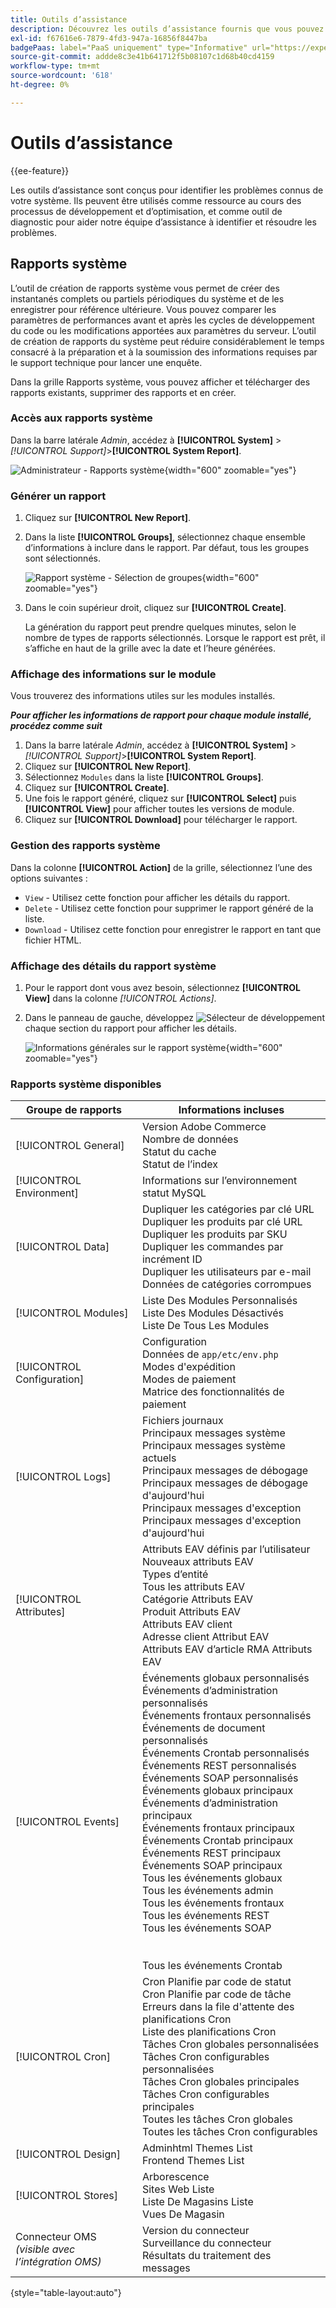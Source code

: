 ```yaml
---
title: Outils d’assistance
description: Découvrez les outils d’assistance fournis que vous pouvez utiliser pour identifier les problèmes de votre système.
exl-id: f67616e6-7879-4fd3-947a-16856f8447ba
badgePaas: label="PaaS uniquement" type="Informative" url="https://experienceleague.adobe.com/fr/docs/commerce/user-guides/product-solutions" tooltip="S’applique uniquement aux projets Adobe Commerce on Cloud (infrastructure PaaS gérée par Adobe) et aux projets On-premise."
source-git-commit: addde8c3e41b641712f5b08107c1d68b40cd4159
workflow-type: tm+mt
source-wordcount: '618'
ht-degree: 0%

---
```


# Outils d’assistance

{{ee-feature}}

Les outils d’assistance sont conçus pour identifier les problèmes connus de votre système. Ils peuvent être utilisés comme ressource au cours des processus de développement et d’optimisation, et comme outil de diagnostic pour aider notre équipe d’assistance à identifier et résoudre les problèmes.

## Rapports système

L’outil de création de rapports système vous permet de créer des instantanés complets ou partiels périodiques du système et de les enregistrer pour référence ultérieure. Vous pouvez comparer les paramètres de performances avant et après les cycles de développement du code ou les modifications apportées aux paramètres du serveur. L’outil de création de rapports du système peut réduire considérablement le temps consacré à la préparation et à la soumission des informations requises par le support technique pour lancer une enquête.

Dans la grille Rapports système, vous pouvez afficher et télécharger des rapports existants, supprimer des rapports et en créer.

### Accès aux rapports système

Dans la barre latérale _Admin_, accédez à **[!UICONTROL System]** > _[!UICONTROL Support]_>**[!UICONTROL System Report]**.

![Administrateur - Rapports système](./assets/reports.png){width="600" zoomable="yes"}

### Générer un rapport

1. Cliquez sur **[!UICONTROL New Report]**.

1. Dans la liste **[!UICONTROL Groups]**, sélectionnez chaque ensemble d’informations à inclure dans le rapport. Par défaut, tous les groupes sont sélectionnés.

   ![Rapport système - Sélection de groupes](./assets/report-create.png){width="600" zoomable="yes"}

1. Dans le coin supérieur droit, cliquez sur **[!UICONTROL Create]**.

   La génération du rapport peut prendre quelques minutes, selon le nombre de types de rapports sélectionnés. Lorsque le rapport est prêt, il s’affiche en haut de la grille avec la date et l’heure générées.

### Affichage des informations sur le module

Vous trouverez des informations utiles sur les modules installés.

**_Pour afficher les informations de rapport pour chaque module installé, procédez comme suit_**

1. Dans la barre latérale _Admin_, accédez à **[!UICONTROL System]** > _[!UICONTROL Support]_>**[!UICONTROL System Report]**.
1. Cliquez sur **[!UICONTROL New Report]**.
1. Sélectionnez `Modules` dans la liste **[!UICONTROL Groups]**.
1. Cliquez sur **[!UICONTROL Create]**.
1. Une fois le rapport généré, cliquez sur **[!UICONTROL Select]** puis **[!UICONTROL View]** pour afficher toutes les versions de module.
1. Cliquez sur **[!UICONTROL Download]** pour télécharger le rapport.

### Gestion des rapports système

Dans la colonne **[!UICONTROL Action]** de la grille, sélectionnez l’une des options suivantes :

- `View` - Utilisez cette fonction pour afficher les détails du rapport.
- `Delete` - Utilisez cette fonction pour supprimer le rapport généré de la liste.
- `Download` - Utilisez cette fonction pour enregistrer le rapport en tant que fichier HTML.

### Affichage des détails du rapport système

1. Pour le rapport dont vous avez besoin, sélectionnez **[!UICONTROL View]** dans la colonne _[!UICONTROL Actions]_.

1. Dans le panneau de gauche, développez ![Sélecteur de développement](../assets/icon-display-expand.png) chaque section du rapport pour afficher les détails.

   ![Informations générales sur le rapport système](./assets/report-information.png){width="600" zoomable="yes"}

### Rapports système disponibles

| Groupe de rapports | Informations incluses |
| ------------ | -------------------- |
| [!UICONTROL General] | Version Adobe Commerce<br>Nombre de données<br>Statut du cache<br>Statut de l’index |
| [!UICONTROL Environment] | Informations sur l’environnement <br> statut MySQL |
| [!UICONTROL Data] | Dupliquer les catégories par clé URL<br>Dupliquer les produits par clé URL<br>Dupliquer les produits par SKU<br>Dupliquer les commandes par incrément ID<br>Dupliquer les utilisateurs par e-mail<br>Données de catégories corrompues |
| [!UICONTROL Modules] | Liste Des Modules Personnalisés<br>Liste Des Modules Désactivés<br>Liste De Tous Les Modules |
| [!UICONTROL Configuration] | Configuration<br>Données de `app/etc/env.php`<br>Modes d&#39;expédition<br>Modes de paiement<br>Matrice des fonctionnalités de paiement |
| [!UICONTROL Logs] | Fichiers journaux<br>Principaux messages système<br>Principaux messages système actuels<br>Principaux messages de débogage<br>Principaux messages de débogage d&#39;aujourd&#39;hui<br>Principaux messages d&#39;exception<br>Principaux messages d&#39;exception d&#39;aujourd&#39;hui |
| [!UICONTROL Attributes] | Attributs EAV définis par l’utilisateur<br>Nouveaux attributs EAV<br>Types d’entité<br>Tous les attributs EAV<br>Catégorie Attributs EAV<br>Produit Attributs EAV<br>Attributs EAV client<br>Adresse client Attribut EAV<br>Attributs EAV d’article RMA Attributs EAV |
| [!UICONTROL Events] | Événements globaux personnalisés<br>Événements d’administration personnalisés<br>Événements frontaux personnalisés<br>Événements de document personnalisés<br>Événements Crontab personnalisés<br>Événements REST personnalisés<br>Événements SOAP personnalisés<br>Événements globaux principaux<br>Événements d’administration principaux<br>Événements frontaux principaux<br>Événements Crontab principaux<br>Événements REST principaux<br>Événements SOAP principaux<br>Tous les événements globaux<br>Tous les événements admin<br>Tous les événements frontaux<br>Tous les événements REST<br>Tous les événements SOAP<br><br><br> Tous les événements Crontab |
| [!UICONTROL Cron] | Cron Planifie par code de statut<br>Cron Planifie par code de tâche<br>Erreurs dans la file d&#39;attente des planifications Cron<br>Liste des planifications Cron<br>Tâches Cron globales personnalisées<br>Tâches Cron configurables personnalisées<br>Tâches Cron globales principales<br>Tâches Cron configurables principales<br>Toutes les tâches Cron globales<br>Toutes les tâches Cron configurables |
| [!UICONTROL Design] | Adminhtml Themes List<br>Frontend Themes List |
| [!UICONTROL Stores] | Arborescence <br> Sites Web Liste<br>Liste De Magasins Liste <br> Vues De Magasin |
| Connecteur OMS <br>_(visible avec l’intégration OMS)_ | Version du connecteur<br>Surveillance du connecteur<br>Résultats du traitement des messages |

{style="table-layout:auto"}
